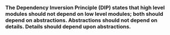 ### **The Dependency Inversion Principle** (DIP) states that high level modules should not depend on low level modules; both should depend on abstractions. Abstractions should not depend on details. Details should depend upon abstractions.
